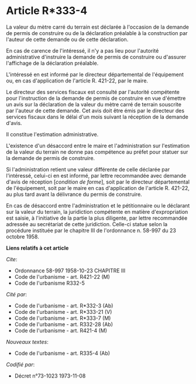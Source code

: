 # Article R*333-4

La valeur du mètre carré du terrain est déclarée à l'occasion de la demande de permis de construire ou de la déclaration
préalable à la construction par l'auteur de cette demande ou de cette déclaration.

En cas de carence de l'intéressé, il n'y a pas lieu pour l'autorité administrative d'instruire la demande de permis de
construire ou d'assurer l'affichage de la déclaration préalable.

L'intéressé en est informé par le directeur départemental de l'équipement ou, en cas d'application de l'article R. 421-22,
par le maire.

Le directeur des services fiscaux est consulté par l'autorité compétente pour l'instruction de la demande de permis de
construire en vue d'émettre un avis sur la déclaration de la valeur du mètre carré de terrain souscrite par l'auteur de cette
demande. Cet avis doit être émis par le directeur des services fiscaux dans le délai d'un mois suivant la réception de la
demande d'avis.

Il constitue l'estimation administrative.

L'existence d'un désaccord entre le maire et l'administration sur l'estimation de la valeur du terrain ne donne pas
compétence au préfet pour statuer sur la demande de permis de construire.

Si l'administration retient une valeur différente de celle déclarée par l'intéressé, celui-ci en est informé, par lettre
recommandée avec demande d'avis de réception [*condition de forme*], soit par le directeur départemental de l'équipement,
soit par le maire en cas d'application de l'article R. 421-22, au plus tard avant la délivrance du permis de construire.

En cas de désaccord entre l'administration et le pétitionnaire ou le déclarant sur la valeur du terrain, la juridiction
compétente en matière d'expropriation est saisie, à l'initiative de la partie la plus diligente, par lettre recommandée
adressée au secrétariat de cette juridiction. Celle-ci statue selon la procédure instituée par le chapitre III de
l'ordonnance n. 58-997 du 23 octobre 1958.

**Liens relatifs à cet article**

_Cite_:

  - Ordonnance 58-997 1958-10-23 CHAPITRE III
  - Code de l'urbanisme - art. R421-22 (M)
  - Code de l'urbanisme R332-5

_Cité par_:

  - Code de l'urbanisme - art. R*332-3 (Ab)
  - Code de l'urbanisme - art. R*333-21 (V)
  - Code de l'urbanisme - art. R*333-7 (M)
  - Code de l'urbanisme - art. R332-28 (Ab)
  - Code de l'urbanisme - art. R421-4 (M)

_Nouveaux textes_:

  - Code de l'urbanisme - art. R335-4 (Ab)

_Codifié par_:

  - Décret n°73-1023 1973-11-08
